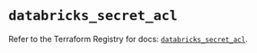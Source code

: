 # `databricks_secret_acl`

Refer to the Terraform Registry for docs: [`databricks_secret_acl`](https://registry.terraform.io/providers/databricks/databricks/1.70.0/docs/resources/secret_acl).
